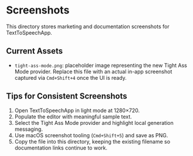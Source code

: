 # Screenshots

This directory stores marketing and documentation screenshots for TextToSpeechApp.

## Current Assets
- `tight-ass-mode.png`: placeholder image representing the new Tight Ass Mode provider. Replace this file with an actual in-app screenshot captured via `Cmd+Shift+4` once the UI is ready.

## Tips for Consistent Screenshots
1. Open TextToSpeechApp in light mode at 1280×720.
2. Populate the editor with meaningful sample text.
3. Select the Tight Ass Mode provider and highlight local generation messaging.
4. Use macOS screenshot tooling (`Cmd+Shift+5`) and save as PNG.
5. Copy the file into this directory, keeping the existing filename so documentation links continue to work.
